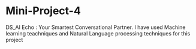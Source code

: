 # Mini-Project-4
DS_AI Echo : Your Smartest Conversational Partner. 
I have used Machine learning teachniques and Natural Language processing techniques for this project
